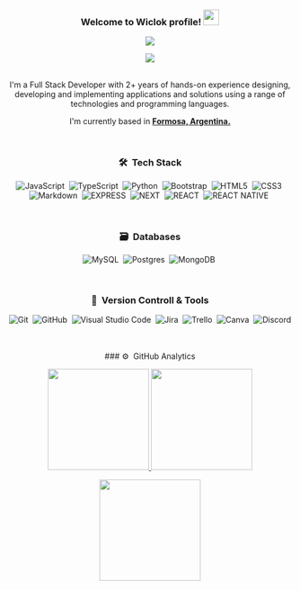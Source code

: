 <div align="center">
  <h3 align="center">
  Welcome to Wiclok profile!  
  <img src="https://media.giphy.com/media/hvRJCLFzcasrR4ia7z/giphy.gif" width="28">
  </h3>
  <p align="center">
  <a href="[https://github.com/CodeWhiteWeb/CodeWhiteWeb](https://github.com/wiclok)"><img src="https://readme-typing-svg.herokuapp.com?color=%2336BCF7&center=true&vCenter=true&lines=Hi+%2C+welcome+to+my+Github+page;I+am+Brian;Web+Dev"></a>
  </p>
  <img src="https://user-images.githubusercontent.com/73097560/115834477-dbab4500-a447-11eb-908a-139a6edaec5c.gif">

  <br />
  <br />

  I'm a Full Stack Developer with 2+ years of hands-on experience designing, developing and implementing applications and solutions using a range of technologies and programming languages.
  <br />

  I'm currently based in **[Formosa, Argentina.](https://www.google.com.ar/maps/place/Formosa/@-26.1721501,-58.2361696,13z/data=!3m1!4b1!4m6!3m5!1s0x945ca5e488cf4f05:0xbcaebe65a1bae72!8m2!3d-26.1857768!4d-58.1755669!16zL20vMDFxc3J2?entry=ttu&g_ep=EgoyMDI0MTAyMy4wIKXMDSoASAFQAw%3D%3D)**

<br />

### 🛠 &nbsp;Tech Stack
![JavaScript](https://img.shields.io/badge/javascript-%23323330.svg?style=for-the-badge&logo=javascript&logoColor=%23F7DF1E)&nbsp;
![TypeScript](https://img.shields.io/badge/typescript-%23007ACC.svg?style=for-the-badge&logo=typescript&logoColor=white)&nbsp;
![Python](https://img.shields.io/badge/python-3670A0?style=for-the-badge&logo=python&logoColor=ffdd54)&nbsp;
![Bootstrap](https://img.shields.io/badge/bootstrap-%23563D7C.svg?style=for-the-badge&logo=bootstrap&logoColor=white)&nbsp;
![HTML5](https://img.shields.io/badge/html5-%23E34F26.svg?style=for-the-badge&logo=html5&logoColor=white)&nbsp;
![CSS3](https://img.shields.io/badge/css3-%231572B6.svg?style=for-the-badge&logo=css3&logoColor=white)&nbsp;
![Markdown](https://img.shields.io/badge/markdown-%23000000.svg?style=for-the-badge&logo=markdown&logoColor=white)&nbsp;
![EXPRESS](https://img.shields.io/badge/express.js-%23404d59.svg?style=for-the-badge&logo=express&logoColor=%2361DAFB)&nbsp;
![NEXT](https://img.shields.io/badge/Next-black?style=for-the-badge&logo=next.js&logoColor=white)&nbsp;
![REACT](https://img.shields.io/badge/react-%2320232a.svg?style=for-the-badge&logo=react&logoColor=%2361DAFB)&nbsp;
![REACT NATIVE](https://img.shields.io/badge/react_native-%2320232a.svg?style=for-the-badge&logo=react&logoColor=%2361DAFB)&nbsp;

<br />

### 🗃 &nbsp;Databases

![MySQL](https://img.shields.io/badge/mysql-4479A1.svg?style=for-the-badge&logo=mysql&logoColor=white)&nbsp;
![Postgres](https://img.shields.io/badge/postgres-%23316192.svg?style=for-the-badge&logo=postgresql&logoColor=white)&nbsp;
![MongoDB](https://img.shields.io/badge/MongoDB-%234ea94b.svg?style=for-the-badge&logo=mongodb&logoColor=white)&nbsp;

<br />

### 🧰 &nbsp;Version Controll & Tools
![Git](https://img.shields.io/badge/git-%23F05033.svg?style=for-the-badge&logo=git&logoColor=white)&nbsp;
![GitHub](https://img.shields.io/badge/github-%23121011.svg?style=for-the-badge&logo=github&logoColor=white)&nbsp;
![Visual Studio Code](https://img.shields.io/badge/Visual%20Studio%20Code-0078d7.svg?style=for-the-badge&logo=visual-studio-code&logoColor=white)&nbsp;
![Jira](https://img.shields.io/badge/jira-%230A0FFF.svg?style=for-the-badge&logo=jira&logoColor=white)&nbsp;
![Trello](https://img.shields.io/badge/Trello-%23026AA7.svg?style=for-the-badge&logo=Trello&logoColor=white)&nbsp;
![Canva](https://img.shields.io/badge/Canva-%2300C4CC.svg?style=for-the-badge&logo=Canva&logoColor=white)&nbsp;
![Discord](https://img.shields.io/badge/Discord-%235865F2.svg?style=for-the-badge&logo=discord&logoColor=white)&nbsp;

<br />
### ⚙️ &nbsp;GitHub Analytics

<p align="center">
  <a href="https://github.com/wiclok">
    <img height="180em" src="https://github-readme-stats-eight-theta.vercel.app/api?username=wiclok&show_icons=true&theme=algolia&include_all_commits=true&count_private=true"/>
  </a>
  <a href="https://github.com/wiclok">
    <img height="180em" src="https://github-readme-stats-eight-theta.vercel.app/api/top-langs/?username=wiclok&layout=compact&langs_count=8&theme=algolia"/>
  </a>
</p>

<p align="center">
  <img height="180em" src="https://github-readme-streak-stats.herokuapp.com/?user=wiclok&theme=dark&hide_border=true"/>
</p>

</div>
